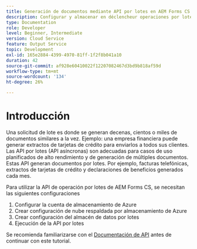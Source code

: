 ```yaml
---
title: Generación de documentos mediante API por lotes en AEM Forms CS
description: Configurar y almacenar en déclencheur operaciones por lotes para generar documentos.
type: Documentation
role: Developer
level: Beginner, Intermediate
version: Cloud Service
feature: Output Service
topic: Development
exl-id: 165e2884-4399-4970-81ff-1f2f8b041a10
duration: 42
source-git-commit: af928e60410022f12207082467d3bd9b818af59d
workflow-type: tm+mt
source-wordcount: '134'
ht-degree: 26%

---
```


# Introducción

Una solicitud de lote es donde se generan decenas, cientos o miles de documentos similares a la vez. Ejemplo: una empresa financiera puede generar extractos de tarjetas de crédito para enviarlos a todos sus clientes.
Las API por lotes (API asíncronas) son adecuadas para casos de uso planificados de alto rendimiento y de generación de múltiples documentos. Estas API generan documentos por lotes. Por ejemplo, facturas telefónicas, extractos de tarjetas de crédito y declaraciones de beneficios generados cada mes.

Para utilizar la API de operación por lotes de AEM Forms CS, se necesitan las siguientes configuraciones

1. Configurar la cuenta de almacenamiento de Azure
1. Crear configuración de nube respaldada por almacenamiento de Azure
1. Crear configuración del almacén de datos por lotes
1. Ejecución de la API por lotes

Se recomienda familiarizarse con el [Documentación de API](https://experienceleague.adobe.com/docs/experience-manager-cloud-service/assets/batch-api.yaml?lang=en) antes de continuar con este tutorial.

